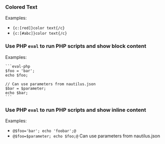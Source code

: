 ### Colored Text

Examples:

- `{c:[red]}color text{/c}`  
- `{c:[#abc]}color text{/c}`

### Use PHP `eval` to run PHP scripts and show block content

Examples:

~~~
```eval-php   
$foo = 'bar'; 
echo $foo;

// Can use parameters from nautilus.json
$bar = $parameter;
echo $bar;
```
~~~

### Use PHP `eval` to run PHP scripts and show inline content

Examples:

- `@$foo='bar'; echo 'foobar';@` 
- `@$foo=$parameter; echo $foo;@` Can use parameters from nautilus.json
